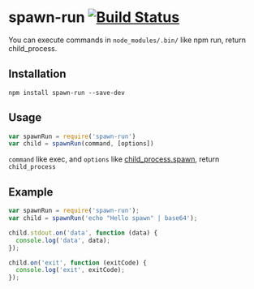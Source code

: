 # spawn-run [![Build Status](https://github.com/anuoua/spawn-run/workflows/Node%20CI/badge.svg)](https://github.com/anuoua/spawn-run/actions?workflow=Node+CI)

You can execute commands in `node_modules/.bin/` like npm run, return child_process.

## Installation

    npm install spawn-run --save-dev

## Usage

```js
var spawnRun = require('spawn-run')
var child = spawnRun(command, [options])
```

`command` like exec, and `options` like [child_process.spawn](https://nodejs.org/dist/latest-v6.x/docs/api/child_process.html#child_process_child_process_spawn_command_args_options), return `child_process`

## Example

```js
var spawnRun = require('spawn-run');
var child = spawnRun('echo "Hello spawn" | base64');

child.stdout.on('data', function (data) {
  console.log('data', data);
});

child.on('exit', function (exitCode) {
  console.log('exit', exitCode);
});
```
